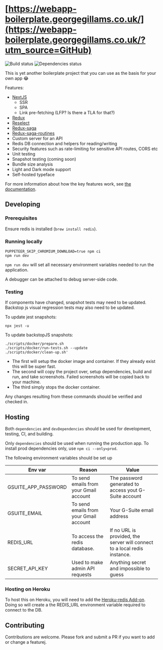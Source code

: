 # [https://webapp-boilerplate.georgegillams.co.uk/](https://webapp-boilerplate.georgegillams.co.uk/?utm_source=GitHub)

![Build status](https://github.com/georgegillams/webapp-boilerplate/workflows/CI/badge.svg)
![Dependencies status](https://img.shields.io/david/georgegillams/webapp-boilerplate)

This is yet another boilerplate project that you can use as the basis for your own app 😂

Features:

- [NextJS](https://nextjs.org/)
  - SSR
  - SPA
  - Link pre-fetching (LFP? Is there a TLA for that?)
- [Redux](https://redux.js.org/)
- [Reselect](https://github.com/reduxjs/reselect)
- [Redux-saga](https://redux-saga.js.org/)
- [Redux-saga-routines](https://github.com/afitiskin/redux-saga-routines)
- Custom server for an API
- Redis DB connection and helpers for reading/writing
- Security features such as rate-limiting for sensitive API routes, CORS etc
- Unit testing
- Snapshot testing (coming soon)
- Bundle size analysis
- Light and Dark mode support
- Self-hosted typeface

For more information about how the key features work, see [the documentation](https://webapp-boilerplate.georgegillams.co.uk/tree/main/docs).

## Developing

### Prerequisites

Ensure redis is installed (`brew install redis`).

### Running locally

```
PUPPETEER_SKIP_CHROMIUM_DOWNLOAD=true npm ci
npm run dev
```

`npm run dev` will set all necessary environment variables needed to run the application.

A debugger can be attached to debug server-side code.

### Testing

If components have changed, snapshot tests may need to be updated. Backstop js visual regression tests may also need to be updated.

To update jest snapshots:

```
npx jest -u
```

To update backstopJS snapshots:

```
./scripts/docker/prepare.sh
./scripts/docker/run-tests.sh --update
./scripts/docker/clean-up.sh'
```

- The first will setup the docker image and container. If they already exist this will be super fast.
- The second will copy the project over, setup dependencies, build and run, and take screenshots. Failed screenshots will be copied back to your machine.
- The third simply stops the docker container.

Any changes resulting from these commands should be verified and checked in.

## Hosting

Both `dependencies` and `devDependencies` should be used for development, testing, CI, and building.

Only `dependencies` should be used when running the production app. To install prod dependencies only, use `npm ci --only=prod`.

The following environment variables should be set up

| Env var             | Reason                                 | Value                                                                     |
| ------------------- | -------------------------------------- | ------------------------------------------------------------------------- |
| GSUITE_APP_PASSWORD | To send emails from your Gmail account | The password generated to access yout G-Suite account                     |
| GSUITE_EMAIL        | To send emails from your Gmail account | Your G-Suite email address                                                |
| REDIS_URL           | To access the redis database.          | If no URL is provided, the server will connect to a local redis instance. |
| SECRET_API_KEY      | Used to make admin API requests        | Anything secret and impossible to guess                                   |

### Hosting on Heroku

To host this on Heroku, you will need to add the [Heroku-redis Add-on](https://devcenter.heroku.com/articles/heroku-redis). Doing so will create a the REDIS_URL environment variable required to connect to the DB.

## Contributing

Contributions are welcome. Please fork and submit a PR if you want to add or change a featurej.

